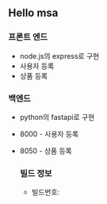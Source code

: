 ## Hello msa

### 프론트 엔드
+ node.js의 express로 구현
+ 사용자 등록
+ 상품 등록

### 백엔드
+ python의 fastapi로 구현
+ 8000 - 사용자 등록
+ 8050 - 상품 등록

  ### 빌드 정보
  + 빌드번호: 
